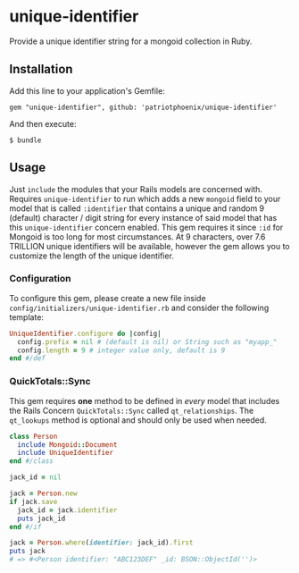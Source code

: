# unique-identifier

Provide a unique identifier string for a mongoid collection in Ruby.

## Installation

Add this line to your application's Gemfile:

    gem "unique-identifier", github: 'patriotphoenix/unique-identifier'

And then execute:

    $ bundle

## Usage

Just `include` the modules that your Rails models are concerned with. Requires `unique-identifier` to run which adds a new `mongoid` field to your model that is called `:identifier` that contains a unique and random 9 (default) character / digit string for every instance of said model that has this `unique-identifier` concern enabled. This gem requires it since `:id` for Mongoid is too long for most circumstances. At 9 characters, over 7.6 TRILLION unique identifiers will be available, however the gem allows you to customize the length of the unique identifier.

### Configuration

To configure this gem, please create a new file inside `config/initializers/unique-identifier.rb` and consider the following template: 

```ruby
UniqueIdentifier.configure do |config| 
  config.prefix = nil # (default is nil) or String such as "myapp_"
  config.length = 9 # integer value only, default is 9
end #/def
```

### QuickTotals::Sync

This gem requires **one** method to be defined in _every_ model that includes the Rails Concern `QuickTotals::Sync` called `qt_relationships`. The `qt_lookups` method is optional and should only be used when needed.

```ruby
class Person 
  include Mongoid::Document
  include UniqueIdentifier
end #/class

jack_id = nil

jack = Person.new
if jack.save
  jack_id = jack.identifier
  puts jack_id
end #/if

jack = Person.where(identifier: jack_id).first
puts jack
# => #<Person identifier: "ABC123DEF" _id: BSON::ObjectId('')>
```